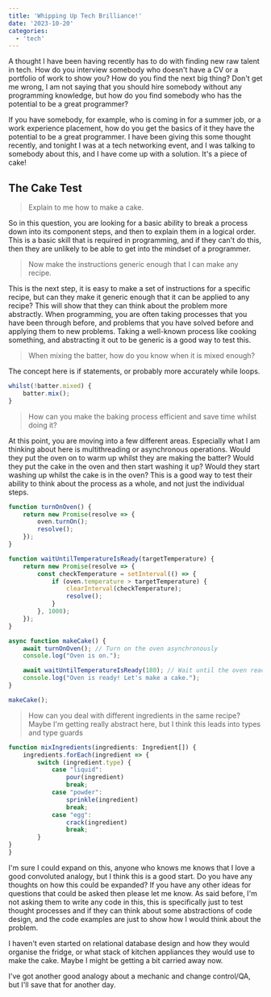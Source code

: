 ```yaml
---
title: 'Whipping Up Tech Brilliance!'
date: '2023-10-20'
categories:
  - 'tech'
---
```


A thought I have been having recently has to do with finding new raw talent in tech. How do you interview somebody who doesn't have a CV or a portfolio of work to show you? How do you find the next big thing? Don't get me wrong, I am not saying that you should hire somebody without any programming knowledge, but how do you find somebody who has the potential to be a great programmer?

If you have somebody, for example, who is coming in for a summer job, or a work experience placement, how do you get the basics of it they have the potential to be a great programmer. I have been giving this some thought recently, and tonight I was at a tech networking event, and I was talking to somebody about this, and I have come up with a solution. It's a piece of cake!

## The Cake Test

> Explain to me how to make a cake.

So in this question, you are looking for a basic ability to break a process down into its component steps, and then to explain them in a logical order. This is a basic skill that is required in programming, and if they can't do this, then they are unlikely to be able to get into the mindset of a programmer.

> Now make the instructions generic enough that I can make any recipe.

This is the next step, it is easy to make a set of instructions for a specific recipe, but can they make it generic enough that it can be applied to any recipe? This will show that they can think about the problem more abstractly. When programming, you are often taking processes that you have been through before, and problems that you have solved before and applying them to new problems. Taking a well-known process like cooking something, and abstracting it out to be generic is a good way to test this.

> When mixing the batter, how do you know when it is mixed enough?

The concept here is if statements, or probably more accurately while loops.

```typescript
whilst(!batter.mixed) {
    batter.mix();
}
```

> How can you make the baking process efficient and save time whilst doing it?

At this point, you are moving into a few different areas. Especially what I am thinking about here is multithreading or asynchronous operations. Would they put the oven on to warm up whilst they are making the batter? Would they put the cake in the oven and then start washing it up? Would they start washing up whilst the cake is in the oven? This is a good way to test their ability to think about the process as a whole, and not just the individual steps.

```typescript
function turnOnOven() {
    return new Promise(resolve => {
        oven.turnOn();
        resolve();
    });
}

function waitUntilTemperatureIsReady(targetTemperature) {
    return new Promise(resolve => {
        const checkTemperature = setInterval(() => {
            if (oven.temperature > targetTemperature) {
                clearInterval(checkTemperature);
                resolve();
            }
        }, 1000);
    });
}

async function makeCake() {
    await turnOnOven(); // Turn on the oven asynchronously
    console.log("Oven is on.");

    await waitUntilTemperatureIsReady(180); // Wait until the oven reaches 180°C
    console.log("Oven is ready! Let's make a cake.");
}

makeCake();
```

> How can you deal with different ingredients in the same recipe?
> Maybe I'm getting really abstract here, but I think this leads into types and type guards

```typescript
function mixIngredients(ingredients: Ingredient[]) {
    ingredients.forEach(ingredient => {
        switch (ingredient.type) {
            case "liquid":
                pour(ingredient)
                break;
            case "powder":
                sprinkle(ingredient)
                break;
            case "egg":
                crack(ingredient)
                break;
        }
}
}
```

I'm sure I could expand on this, anyone who knows me knows that I love a good convoluted analogy, but I think this is a good start. Do you have any thoughts on how this could be expanded? If you have any other ideas for questions that could be asked then please let me know. As said before, I'm not asking them to write any code in this, this is specifically just to test thought processes and if they can think about some abstractions of code design, and the code examples are just to show how I would think about the problem.

I haven't even started on relational database design and how they would organise the fridge, or what stack of kitchen appliances they would use to make the cake. Maybe I might be getting a bit carried away now.

I've got another good analogy about a mechanic and change control/QA, but I'll save that for another day.
